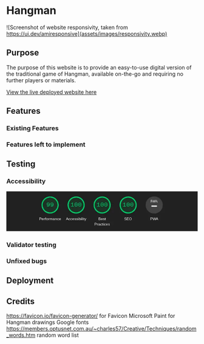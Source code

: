 # Hangman
![Screenshot of website responsivity, taken from https://ui.dev/amiresponsive](assets/images/responsivity.webp)
## Purpose
The purpose of this website is to provide an easy-to-use digital version of the traditional game of Hangman, available on-the-go and requiring no further players or materials.

[View the live deployed website here](https://aoifemcoleman.github.io/Hangman/)
## Features
### Existing Features
### Features left to implement
## Testing
### Accessibility
![Lighthouse accessibility score](assets/images/accessibility-score.webp)
### Validator testing
### Unfixed bugs
## Deployment

## Credits

https://favicon.io/favicon-generator/ for Favicon
Microsoft Paint for Hangman drawings
Google fonts
https://members.optusnet.com.au/~charles57/Creative/Techniques/random_words.htm random word list